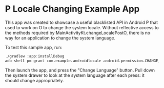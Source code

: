 P Locale Changing Example App
=============================

This app was created to showcase a useful blacklisted API in Android P that used to work on O to
change the system locale. Without reflective access to the methods required by
MainActivityKt.changeLocalePostO, there is no way for an application to change the system language.

To test this sample app, run:

```bash
./gradlew :app:installDebug
adb shell pm grant com.example.androidlocale android.permission.CHANGE_CONFIGURATION
```

Then launch the app, and press the "Change Language" button. Pull down the system drawer to look
at the system language after each press: it should change appropriately.
